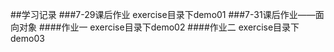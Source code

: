 ##学习记录
###7-29课后作业
exercise目录下demo01
###7-31课后作业——面向对象
####作业一
exercise目录下demo02
####作业二
exercise目录下demo03



